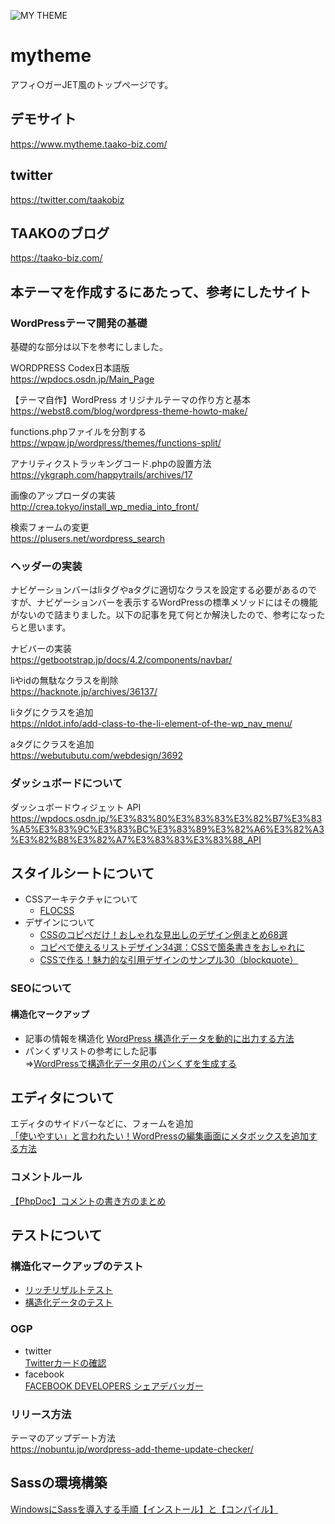 ![MY THEME](https://user-images.githubusercontent.com/36348377/90158553-185b7280-ddca-11ea-827a-1b8d4d2f20dc.jpg)

# mytheme
アフィ○ガーJET風のトップページです。

## デモサイト
https://www.mytheme.taako-biz.com/

## twitter
https://twitter.com/taakobiz

## TAAKOのブログ
https://taako-biz.com/

## 本テーマを作成するにあたって、参考にしたサイト
### WordPressテーマ開発の基礎
基礎的な部分は以下を参考にしました。

WORDPRESS Codex日本語版<br>
https://wpdocs.osdn.jp/Main_Page

【テーマ自作】WordPress オリジナルテーマの作り方と基本<br>
https://webst8.com/blog/wordpress-theme-howto-make/

functions.phpファイルを分割する<br>
https://wpqw.jp/wordpress/themes/functions-split/

アナリティクストラッキングコード.phpの設置方法<br>
https://ykgraph.com/happytrails/archives/17

画像のアップローダの実装<br>
http://crea.tokyo/install_wp_media_into_front/

検索フォームの変更<br>
https://plusers.net/wordpress_search

### ヘッダーの実装
ナビゲーションバーはliタグやaタグに適切なクラスを設定する必要があるのですが、ナビゲーションバーを表示するWordPressの標準メソッドにはその機能がないので詰まりました。以下の記事を見て何とか解決したので、参考になったらと思います。

ナビバーの実装<br>
https://getbootstrap.jp/docs/4.2/components/navbar/

liやidの無駄なクラスを削除<br>
https://hacknote.jp/archives/36137/

liタグにクラスを追加<br>
https://nldot.info/add-class-to-the-li-element-of-the-wp_nav_menu/

aタグにクラスを追加<br>
https://webutubutu.com/webdesign/3692

### ダッシュボードについて
ダッシュボードウィジェット API<br>
https://wpdocs.osdn.jp/%E3%83%80%E3%83%83%E3%82%B7%E3%83%A5%E3%83%9C%E3%83%BC%E3%83%89%E3%82%A6%E3%82%A3%E3%82%B8%E3%82%A7%E3%83%83%E3%83%88_API

## スタイルシートについて
- CSSアーキテクチャについて
  - [FLOCSS](https://github.com/hiloki/flocss)
- デザインについて
  - [CSSのコピペだけ！おしゃれな見出しのデザイン例まとめ68選](https://saruwakakun.com/html-css/reference/h-design)
  - [コピペで使えるリストデザイン34選：CSSで箇条書きをおしゃれに](https://saruwakakun.com/html-css/reference/ul-ol-li-design)
  - [CSSで作る！魅力的な引用デザインのサンプル30（blockquote）](https://saruwakakun.com/html-css/reference/blockquote)

### SEOについて
#### 構造化マークアップ
- 記事の情報を構造化
  [WordPress 構造化データを動的に出力する方法](https://hirashimatakumi.com/blog/3192.html)
- パンくずリストの参考にした記事<br>
  ⇒[WordPressで構造化データ用のパンくずを生成する](https://gimmicklog.com/wordpress/810/)

## エディタについて
エディタのサイドバーなどに、フォームを追加<br>
[「使いやすい」と言われたい！WordPressの編集画面にメタボックスを追加する方法](https://www.webprofessional.jp/adding-meta-boxes-post-types-wordpress/)

### コメントルール
[【PhpDoc】コメントの書き方のまとめ](https://blog.flavacube.com/2010/04/%E3%80%90phpdoc%E3%80%91%E3%82%B3%E3%83%A1%E3%83%B3%E3%83%88%E3%81%AE%E6%9B%B8%E3%81%8D%E6%96%B9%E3%81%AE%E3%81%BE%E3%81%A8%E3%82%81/)

## テストについて
### 構造化マークアップのテスト
- [リッチリザルトテスト](https://search.google.com/test/rich-results)
- [構造化データのテスト](https://search.google.com/structured-data/testing-tool/u/0/)

### OGP
- twitter<br>
  [Twitterカードの確認](https://cards-dev.twitter.com/validator)
- facebook<br>
  [FACEBOOK DEVELOPERS シェアデバッガー](https://developers.facebook.com/tools/debug/)

### リリース方法
テーマのアップデート方法<br>
https://nobuntu.jp/wordpress-add-theme-update-checker/

## Sassの環境構築
[WindowsにSassを導入する手順【インストール】と【コンパイル】](https://bsj-k.com/sass-installation-windows/)
